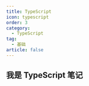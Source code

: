 ```yaml
---
title: TypeScript
icon: typescript
order: 3
category:
  - TypeScript
tag:
  - 基础
article: false
---
```


## 我是 TypeScript 笔记
